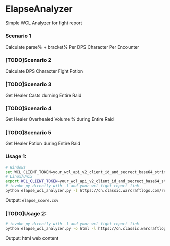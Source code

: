 # ElapseAnalyzer
Simple WCL Analyzer for fight report

### Scenario 1
Calculate parse% + bracket% Per DPS Character Per Encounter

### [TODO]Scenario 2

Calculate DPS Character Fight Potion

### [TODO]Scenario 3 

Get Healer Casts durning Entire Raid

### [TODO]Scenario 4 

Get Healer Overhealed Volume % during Entire Raid

### [TODO]Scenario 5 

Get Healer Potion during Entire Raid

### Usage 1:
```sh
# Windows
set WCL_CLIENT_TOKEN=your_wcl_api_v2_client_id_and_secrect_base64_string
# Linux/Unix
export WCL_CLIENT_TOKEN=your_wcl_api_v2_client_id_and_secrect_base64_string
# invoke py directly with -l and your wcl fight report link
python elapse_wcl_analyzer.py -l https://cn.classic.warcraftlogs.com/reports/rwG81bzxZvg3mDN9
```

Output:
`elapse_score.csv`


### [TODO]Usage 2:
```sh
# invoke py directly with -l and your wcl fight report link
python elapse_wcl_analyzer.py -o html -l https://cn.classic.warcraftlogs.com/reports/rwG81bzxZvg3mDN9
```

Output:
html web content

